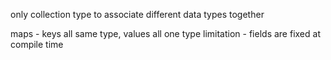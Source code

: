 only collection type to associate different data types together

maps - keys all same type, values all one type
limitation - fields are fixed at compile time